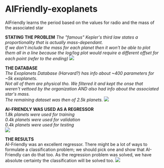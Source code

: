 # AIFriendly-exoplanets
AIFriendly learns the period based on the values for radio and the mass of the associated star

<b>STATING THE PROBLEM</b>
<i>The "famous" Kepler's third law states a proportionality that is actually mass-dependant.<br>
If we don't include the mass for each planet then it won't be able to plot them all in a line because the log/log plot would require a different offset for each point (refer to the ending)</i>
<img src="images/equation">

<b>THE DATABASE</b><br>
<i><a link="http://exoplanets.org/">The Exoplanets Database (Harvard?)</a> has info about ~400 parameters for ~5k exoplanets.<br>
Not all of them are physical tho. We filtered it and kept the onse that weren't vettoed by the organization AND also had info about the associated star's mass.<br>
The remaining dataset was then of 2.5k planets.</i>
<img src="images/perfect_line">


<b>AI-FRIENDLY WAS USED AS A REGRESSOR</b><br>
<i>1.8k planets were used for training<br>
0.4k planets were used for validation<br>
0.4k planets were used for testing<br></i>
<img src="images/training">

<b>THE RESULTS</b><br>
AI-Friendly was an excellent regressor. 
There might be a lot of ways to formulate a classification problem; we should pick one and show that AI-Friendly can do that too.
As the regression problem was solved, we have absolute certainty the classification will be solved too.
<img src="./images/result">
